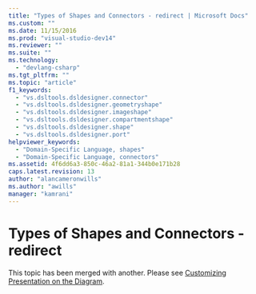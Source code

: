 ```yaml
---
title: "Types of Shapes and Connectors - redirect | Microsoft Docs"
ms.custom: ""
ms.date: 11/15/2016
ms.prod: "visual-studio-dev14"
ms.reviewer: ""
ms.suite: ""
ms.technology: 
  - "devlang-csharp"
ms.tgt_pltfrm: ""
ms.topic: "article"
f1_keywords: 
  - "vs.dsltools.dsldesigner.connector"
  - "vs.dsltools.dsldesigner.geometryshape"
  - "vs.dsltools.dsldesigner.imageshape"
  - "vs.dsltools.dsldesigner.compartmentshape"
  - "vs.dsltools.dsldesigner.shape"
  - "vs.dsltools.dsldesigner.port"
helpviewer_keywords: 
  - "Domain-Specific Language, shapes"
  - "Domain-Specific Language, connectors"
ms.assetid: 4f6dd6a3-850c-46a2-81a1-344b0e171b28
caps.latest.revision: 13
author: "alancameronwills"
ms.author: "awills"
manager: "kamrani"
---
```

# Types of Shapes and Connectors - redirect
This topic has been merged with another. Please see [Customizing Presentation on the Diagram](../modeling/customizing-presentation-on-the-diagram.md).